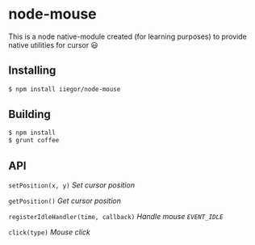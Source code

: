 # node-mouse
This is a node native-module created (for learning purposes) to provide native utilities for cursor :smiley:

## Installing
```bash
$ npm install iiegor/node-mouse
```

## Building
```bash
$ npm install
$ grunt coffee
```

## API
``setPosition(x, y)`` *Set cursor position*

``getPosition()`` *Get cursor position*

``registerIdleHandler(time, callback)`` *Handle mouse ``EVENT_IDLE``*

``click(type)`` *Mouse click*
